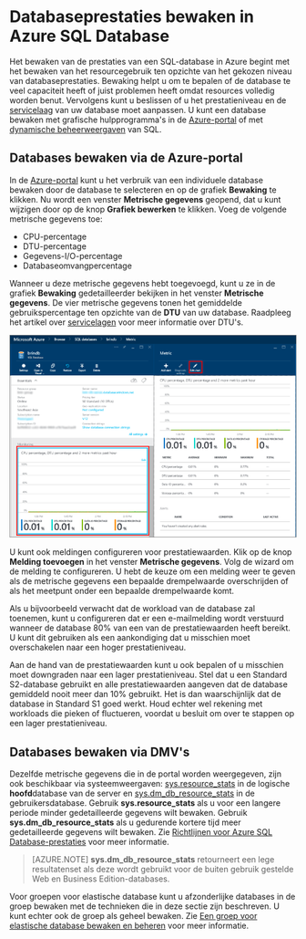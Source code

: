 <properties
    pageTitle="Databaseprestaties bewaken in Azure SQL Database | Microsoft Azure"
    description="Lees meer over de opties voor het bewaken van uw database met Azure-hulpprogramma's en dynamische beheerweergave."
    keywords="database bewaken, prestaties van clouddatabase"
    services="sql-database"
    documentationCenter=""
    authors="CarlRabeler"
    manager="jhubbard"
    editor=""/>

<tags
    ms.service="sql-database"
    ms.devlang="na"
    ms.topic="get-started-article"
    ms.tgt_pltfrm="na"
    ms.workload="data-management"
    ms.date="07/06/2016"
    ms.author="carlrab"/>

# Databaseprestaties bewaken in Azure SQL Database
Het bewaken van de prestaties van een SQL-database in Azure begint met het bewaken van het resourcegebruik ten opzichte van het gekozen niveau van databaseprestaties. Bewaking helpt u om te bepalen of de database te veel capaciteit heeft of juist problemen heeft omdat resources volledig worden benut. Vervolgens kunt u beslissen of u het prestatieniveau en de [servicelaag](sql-database-service-tiers.md) van uw database moet aanpassen. U kunt een database bewaken met grafische hulpprogramma's in de [Azure-portal](https://portal.azure.com) of met [dynamische beheerweergaven](https://msdn.microsoft.com/library/ms188754.aspx) van SQL.

## Databases bewaken via de Azure-portal

In de [Azure-portal](https://portal.azure.com/) kunt u het verbruik van een individuele database bewaken door de database te selecteren en op de grafiek **Bewaking** te klikken. Nu wordt een venster **Metrische gegevens** geopend, dat u kunt wijzigen door op de knop **Grafiek bewerken** te klikken. Voeg de volgende metrische gegevens toe:

- CPU-percentage
- DTU-percentage
- Gegevens-I/O-percentage
- Databaseomvangpercentage

Wanneer u deze metrische gegevens hebt toegevoegd, kunt u ze in de grafiek **Bewaking** gedetailleerder bekijken in het venster **Metrische gegevens**. De vier metrische gegevens tonen het gemiddelde gebruikspercentage ten opzichte van de **DTU** van uw database. Raadpleeg het artikel over [servicelagen](sql-database-service-tiers.md) voor meer informatie over DTU's.

![Servicelaagbewaking van databaseprestaties.](./media/sql-database-service-tiers/sqldb_service_tier_monitoring.png)

U kunt ook meldingen configureren voor prestatiewaarden. Klik op de knop **Melding toevoegen** in het venster **Metrische gegevens**. Volg de wizard om de melding te configureren. U hebt de keuze om een melding weer te geven als de metrische gegevens een bepaalde drempelwaarde overschrijden of als het meetpunt onder een bepaalde drempelwaarde komt.

Als u bijvoorbeeld verwacht dat de workload van de database zal toenemen, kunt u configureren dat er een e-mailmelding wordt verstuurd wanneer de database 80% van een van de prestatiewaarden heeft bereikt. U kunt dit gebruiken als een aankondiging dat u misschien moet overschakelen naar een hoger prestatieniveau.

Aan de hand van de prestatiewaarden kunt u ook bepalen of u misschien moet downgraden naar een lager prestatieniveau. Stel dat u een Standard S2-database gebruikt en alle prestatiewaarden aangeven dat de database gemiddeld nooit meer dan 10% gebruikt. Het is dan waarschijnlijk dat de database in Standard S1 goed werkt. Houd echter wel rekening met workloads die pieken of fluctueren, voordat u besluit om over te stappen op een lager prestatieniveau.

## Databases bewaken via DMV's

Dezelfde metrische gegevens die in de portal worden weergegeven, zijn ook beschikbaar via systeemweergaven: [sys.resource_stats](https://msdn.microsoft.com/library/dn269979.aspx) in de logische **hoofd**database van de server en [sys.dm_db_resource_stats](https://msdn.microsoft.com/library/dn800981.aspx) in de gebruikersdatabase. Gebruik **sys.resource_stats** als u voor een langere periode minder gedetailleerde gegevens wilt bewaken. Gebruik **sys.dm_db_resource_stats** als u gedurende kortere tijd meer gedetailleerde gegevens wilt bewaken. Zie [Richtlijnen voor Azure SQL Database-prestaties](sql-database-performance-guidance.md#monitoring-resource-use-with-sysresourcestats) voor meer informatie.

>[AZURE.NOTE] **sys.dm_db_resource_stats** retourneert een lege resultatenset als deze wordt gebruikt voor de buiten gebruik gestelde Web en Business Edition-databases.

Voor groepen voor elastische database kunt u afzonderlijke databases in de groep bewaken met de technieken die in deze sectie zijn beschreven. U kunt echter ook de groep als geheel bewaken. Zie [Een groep voor elastische database bewaken en beheren](sql-database-elastic-pool-manage-portal.md) voor meer informatie.



<!--HONumber=ago16_HO4-->


